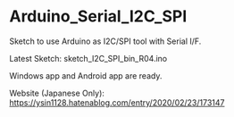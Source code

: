 # Arduino_Serial_I2C_SPI
Sketch to use Arduino as I2C/SPI tool with Serial I/F. 

Latest Sketch: sketch_I2C_SPI_bin_R04.ino

Windows app and Android app are ready. 

Website (Japanese Only): https://ysin1128.hatenablog.com/entry/2020/02/23/173147

